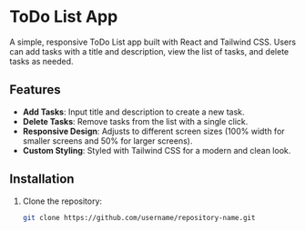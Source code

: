 # ToDo List App

A simple, responsive ToDo List app built with React and Tailwind CSS. Users can add tasks with a title and description, view the list of tasks, and delete tasks as needed.

## Features

- **Add Tasks**: Input title and description to create a new task.
- **Delete Tasks**: Remove tasks from the list with a single click.
- **Responsive Design**: Adjusts to different screen sizes (100% width for smaller screens and 50% for larger screens).
- **Custom Styling**: Styled with Tailwind CSS for a modern and clean look.

## Installation

1. Clone the repository:
   ```bash
   git clone https://github.com/username/repository-name.git


